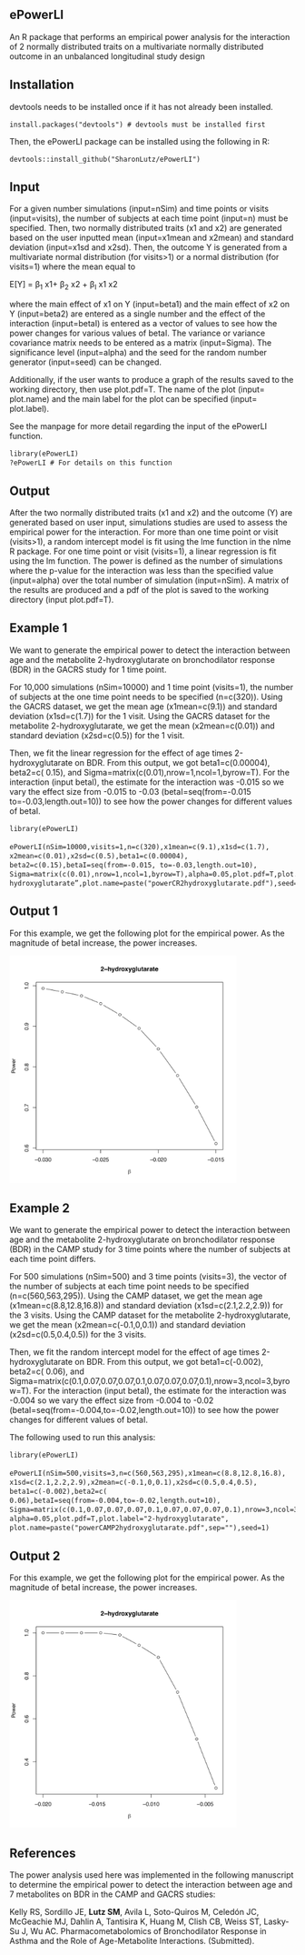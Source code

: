 ## ePowerLI
An R package that performs an empirical power analysis for the interaction of 2 normally distributed traits on a multivariate normally distributed outcome in an unbalanced longitudinal study design

## Installation
devtools needs to be installed once if it has not already been installed.
```
install.packages("devtools") # devtools must be installed first
```
Then, the ePowerLI package can be installed using the following in R:
```
devtools::install_github("SharonLutz/ePowerLI")
```

## Input 
For a given number simulations (input=nSim) and time points or visits (input=visits), the number of subjects at each time point (input=n) must be specified. Then, two normally distributed traits (x1 and x2) are generated based on the user inputted mean (input=x1mean and x2mean) and standard deviation (input=x1sd and x2sd). Then, the outcome Y is generated from a multivariate normal distribution (for visits>1) or a normal distribution (for visits=1) where the mean equal to

E\[Y\] = &beta;<sub>1</sub> x1+ &beta;<sub>2</sub> x2 +  &beta;<sub>I</sub>   x1 x2  

where the main effect of x1 on Y (input=beta1) and the main effect of x2 on Y (input=beta2) are entered as a single number and the effect of the interaction (input=betaI) is entered as a vector of values to see how the power changes for various values of betaI. The variance or variance covariance matrix needs to be entered as a matrix (input=Sigma). The significance level (input=alpha) and the seed for the random number generator (input=seed) can be changed.   

Additionally, if the user wants to produce a graph of the results saved to the working directory, then use plot.pdf=T. The name of the plot (input= plot.name) and the main label for the plot can be specified (input= plot.label).

See the manpage for more detail regarding the input of the ePowerLI function.

```
library(ePowerLI)
?ePowerLI # For details on this function
```

## Output 
After the two normally distributed traits (x1 and x2) and the outcome (Y) are generated based on user input, simulations studies are used to assess the empirical power for the interaction. For more than one time point or visit (visits>1), a random intercept model is fit using the lme function in the nlme R package. For one time point or visit (visits=1), a linear regression is fit using the lm function. The power is defined as the number of simulations where the p-value for the interaction was less than the specified value (input=alpha) over the total number of simulation (input=nSim). A matrix of the results are produced and a pdf of the plot is saved to the working directory (input plot.pdf=T).

## Example 1
We want to generate the empirical power to detect the interaction between age and the metabolite 2-hydroxyglutarate on bronchodilator response (BDR) in the GACRS study for 1 time point. 

For 10,000 simulations (nSim=10000) and 1 time point (visits=1), the number of subjects at the one time point needs to be specified (n=c(320)). Using the GACRS dataset, we get the mean age (x1mean=c(9.1)) and standard deviation (x1sd=c(1.7)) for the 1 visit. Using the GACRS dataset for the metabolite 2-hydroxyglutarate, we get the mean (x2mean=c(0.01)) and standard deviation (x2sd=c(0.5)) for the 1 visit.

Then, we fit the linear regression for the effect of age times 2-hydroxyglutarate on BDR. From this output, we got beta1=c(0.00004), beta2=c( 0.15), and Sigma=matrix(c(0.01),nrow=1,ncol=1,byrow=T). For the interaction (input betaI), the estimate for the interaction was -0.015 so we vary the effect size from -0.015 to -0.03 (betaI=seq(from=-0.015 to=-0.03,length.out=10)) to see how the power changes for different values of betaI.

```
library(ePowerLI)

ePowerLI(nSim=10000,visits=1,n=c(320),x1mean=c(9.1),x1sd=c(1.7), x2mean=c(0.01),x2sd=c(0.5),beta1=c(0.00004),
beta2=c(0.15),betaI=seq(from=-0.015, to=-0.03,length.out=10), Sigma=matrix(c(0.01),nrow=1,ncol=1,byrow=T),alpha=0.05,plot.pdf=T,plot.label=”2-hydroxyglutarate”,plot.name=paste("powerCR2hydroxyglutarate.pdf"),seed=1)		
```

## Output 1
For this example, we get the following plot for the empirical power. As the magnitude of betaI increase, the power increases.

<img src="https://github.com/SharonLutz/ePowerLI/blob/master/powerCRX2.hydroxyglutarate.png" width="400">

## Example 2
We want to generate the empirical power to detect the interaction between age and the metabolite 2-hydroxyglutarate on bronchodilator response (BDR) in the CAMP study for 3 time points where the number of subjects at each time point differs. 

For 500 simulations (nSim=500) and 3 time points (visits=3), the vector of the number of subjects at each time point needs to be specified (n=c(560,563,295)). Using the CAMP dataset, we get the mean age (x1mean=c(8.8,12.8,16.8)) and standard deviation (x1sd=c(2.1,2.2,2.9)) for the 3 visits. Using the CAMP dataset for the metabolite 2-hydroxyglutarate, we get the mean (x2mean=c(-0.1,0,0.1)) and standard deviation (x2sd=c(0.5,0.4,0.5)) for the 3 visits.

Then, we fit the random intercept model for the effect of age times 2-hydroxyglutarate on BDR. From this output, we got  beta1=c(-0.002), beta2=c( 0.06), and Sigma=matrix(c(0.1,0.07,0.07,0.07,0.1,0.07,0.07,0.07,0.1),nrow=3,ncol=3,byrow=T). For the interaction (input betaI), the estimate for the interaction was -0.004 so we vary the effect size from -0.004 to -0.02 (betaI=seq(from=-0.004,to=-0.02,length.out=10)) to see how the power changes for different values of betaI.

The following used to run this analysis:

```
library(ePowerLI)

ePowerLI(nSim=500,visits=3,n=c(560,563,295),x1mean=c(8.8,12.8,16.8),
x1sd=c(2.1,2.2,2.9),x2mean=c(-0.1,0,0.1),x2sd=c(0.5,0.4,0.5),
beta1=c(-0.002),beta2=c( 0.06),betaI=seq(from=-0.004,to=-0.02,length.out=10),
Sigma=matrix(c(0.1,0.07,0.07,0.07,0.1,0.07,0.07,0.07,0.1),nrow=3,ncol=3,byrow=T),
alpha=0.05,plot.pdf=T,plot.label="2-hydroxyglutarate",
plot.name=paste("powerCAMP2hydroxyglutarate.pdf",sep=""),seed=1)	 
```

## Output 2
For this example, we get the following plot for the empirical power. As the magnitude of betaI increase, the power increases.

<img src="https://github.com/SharonLutz/ePowerLI/blob/master/powerCAMP2hydroxyglutarate.png" width="400">

## References
The power analysis used here was implemented in the following manuscript to determine the empirical power to detect the interaction between age and 7 metabolites on BDR in the CAMP and GACRS studies: <br/>

Kelly RS, Sordillo JE, **Lutz SM**, Avila L, Soto-Quiros M, Celedón JC, McGeachie MJ, Dahlin A, Tantisira K, Huang M, Clish CB, Weiss ST, Lasky-Su J, Wu AC. Pharmacometabolomics of Bronchodilator Response in Asthma and the Role of Age-Metabolite Interactions. (Submitted).
